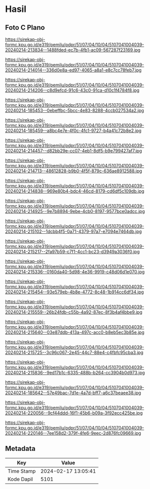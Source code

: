 # Hasil

## Foto C Plano

https://sirekap-obj-formc.kpu.go.id/e319/pemilu/pdpr/51/07/04/10/04/5107041004039-20240214-213834--1488fded-ec7b-4fb1-ac09-567287f23169.jpg

https://sirekap-obj-formc.kpu.go.id/e319/pemilu/pdpr/51/07/04/10/04/5107041004039-20240214-214014--336d0e8a-ed97-4065-a8a1-e8c7cc78feb7.jpg

https://sirekap-obj-formc.kpu.go.id/e319/pemilu/pdpr/51/07/04/10/04/5107041004039-20240214-214206--c8d9efcd-91c6-43c0-91ca-d10c1f4784f8.jpg

https://sirekap-obj-formc.kpu.go.id/e319/pemilu/pdpr/51/07/04/10/04/5107041004039-20240214-185453--0ebeffbc-5bcc-4e83-8288-4ccb027534a2.jpg

https://sirekap-obj-formc.kpu.go.id/e319/pemilu/pdpr/51/07/04/10/04/5107041004039-20240214-185459--a8bc4e7e-4f0c-4fc1-9727-b4a41c72b8e2.jpg

https://sirekap-obj-formc.kpu.go.id/e319/pemilu/pdpr/51/07/04/10/04/5107041004039-20240214-214457--d82bb29e-cc07-4eb1-8df5-b9e799427af7.jpg

https://sirekap-obj-formc.kpu.go.id/e319/pemilu/pdpr/51/07/04/10/04/5107041004039-20240214-214713--48612828-b9b0-4f5f-879c-636ae8912588.jpg

https://sirekap-obj-formc.kpu.go.id/e319/pemilu/pdpr/51/07/04/10/04/5107041004039-20240214-214838--969e80b4-bdc4-46cd-8179-cd6df5c109db.jpg

https://sirekap-obj-formc.kpu.go.id/e319/pemilu/pdpr/51/07/04/10/04/5107041004039-20240214-214925--9e7b8894-9ebe-4cb0-8197-9577bce0adcc.jpg

https://sirekap-obj-formc.kpu.go.id/e319/pemilu/pdpr/51/07/04/10/04/5107041004039-20240214-215102--1dcbb4f5-0a71-4379-97a7-e7094e7464db.jpg

https://sirekap-obj-formc.kpu.go.id/e319/pemilu/pdpr/51/07/04/10/04/5107041004039-20240214-215217--2fa97b59-c7f1-4cc1-bc23-d3949a3036f0.jpg

https://sirekap-obj-formc.kpu.go.id/e319/pemilu/pdpr/51/07/04/10/04/5107041004039-20240214-215336--0160da40-5d98-4e36-9919-c48d06d1e070.jpg

https://sirekap-obj-formc.kpu.go.id/e319/pemilu/pdpr/51/07/04/10/04/5107041004039-20240214-215454--93e579eb-4b8e-4772-8c48-1b914cc6df34.jpg

https://sirekap-obj-formc.kpu.go.id/e319/pemilu/pdpr/51/07/04/10/04/5107041004039-20240214-215559--26b24fdb-c55b-4a92-87ec-8f3b4af4bbe9.jpg

https://sirekap-obj-formc.kpu.go.id/e319/pemilu/pdpr/51/07/04/10/04/5107041004039-20240214-215640--03e87ddb-413a-497c-acc0-b8eb5ec3b85e.jpg

https://sirekap-obj-formc.kpu.go.id/e319/pemilu/pdpr/51/07/04/10/04/5107041004039-20240214-215725--3c96c067-2e45-44c7-88e4-c4fbfc95cba3.jpg

https://sirekap-obj-formc.kpu.go.id/e319/pemilu/pdpr/51/07/04/10/04/5107041004039-20240214-215836--9ed17b1c-6335-488b-b264-cc3904b0d973.jpg

https://sirekap-obj-formc.kpu.go.id/e319/pemilu/pdpr/51/07/04/10/04/5107041004039-20240214-185642--57e49bac-7d1e-4a7d-bff7-a6c37beaee38.jpg

https://sirekap-obj-formc.kpu.go.id/e319/pemilu/pdpr/51/07/04/10/04/5107041004039-20240214-220056--9cf44ddd-16f1-45b6-b09a-3f92ecc425be.jpg

https://sirekap-obj-formc.kpu.go.id/e319/pemilu/pdpr/51/07/04/10/04/5107041004039-20240214-220146--7ee158d2-379f-4fe6-9eec-2d876fc09669.jpg


## Metadata

| Key        | Value               |
| ---------- | ------------------- |
| Time Stamp | 2024-02-17 13:05:41 |
| Kode Dapil | 5101                |



